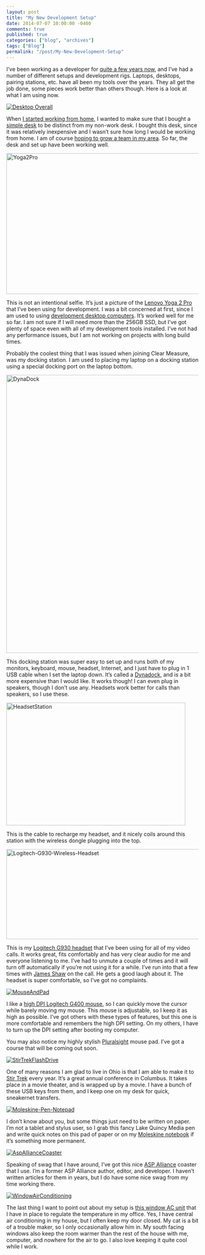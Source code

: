 ```yaml
---
layout: post
title: "My New Development Setup"
date: 2014-07-07 10:00:00 -0400
comments: true
published: true
categories: ["blog", "archives"]
tags: ["Blog"]
permalink: "/post/My-New-Development-Setup"
---
```

<!-- more -->

<p>I’ve been working as a developer for <a href="http://brendan.enrick.com/post/Being-a-Leader.aspx" target="_blank">quite a few years now</a>, and I’ve had a number of different setups and development rigs. Laptops, desktops, pairing stations, etc. have all been my tools over the years. They all get the job done, some pieces work better than others though. Here is a look at what I am using now.</p>  <p><a href="/images/files/Desktop%20Overall.jpg"><img title="Desktop Overall" style="border-left-width: 0px; max-width: 100%; border-right-width: 0px; border-bottom-width: 0px; display: inline; border-top-width: 0px" border="0" alt="Desktop Overall" src="/images/files/Desktop%20Overall_thumb.jpg" /></a> </p>  <p>When <a href="http://brendan.enrick.com/post/I-Joined-Clear-Measure.aspx" target="_blank">I started working from home</a>, I wanted to make sure that I bought a <a href="http://www.amazon.com/gp/product/B00G050PNQ/ref=as_li_tl?ie=UTF8&amp;camp=1789&amp;creative=390957&amp;creativeASIN=B00G050PNQ&amp;linkCode=as2&amp;tag=breenrsblo-20&amp;linkId=5PV6WLAOCUGHDHCE" target="_blank">simple desk</a> to be distinct from my non-work desk. I bought this desk, since it was relatively inexpensive and I wasn’t sure how long I would be working from home. I am of course <a href="http://brendan.enrick.com/post/Join-Our-Team.aspx" target="_blank">hoping to grow a team in my area</a>. So far, the desk and set up have been working well.</p>  <p><a href="/images/files/Yoga2Pro.jpg"><img title="Yoga2Pro" style="border-left-width: 0px; max-width: 100%; border-right-width: 0px; border-bottom-width: 0px; display: inline; border-top-width: 0px" border="0" alt="Yoga2Pro" src="/images/files/Yoga2Pro_thumb.jpg" width="516" height="369" /></a> </p>  <p>This is not an intentional selfie. It’s just a picture of the <a href="http://www.amazon.com/gp/product/B00G1PQVPQ/ref=as_li_tl?ie=UTF8&amp;camp=1789&amp;creative=390957&amp;creativeASIN=B00G1PQVPQ&amp;linkCode=as2&amp;tag=breenrsblo-20&amp;linkId=HHHJJHZR7YJYLNMO" target="_blank">Lenovo Yoga 2 Pro</a> that I’ve been using for development. I was a bit concerned at first, since I am used to using <a href="http://ardalis.com/ultimate-developer-rig-2009" target="_blank">development desktop computers</a>. It’s worked well for me so far. I am not sure if I will need more than the 256GB SSD, but I’ve got plenty of space even with all of my development tools installed. I’ve not had any performance issues, but I am not working on projects with long build times.</p>  <p>Probably the coolest thing that I was issued when joining Clear Measure, was my docking station. I am used to placing my laptop on a docking station using a special docking port on the laptop bottom.</p>  <p><a href="/images/files/DynaDock.jpg"><img title="DynaDock" style="border-left-width: 0px; max-width: 100%; border-right-width: 0px; border-bottom-width: 0px; display: inline; border-top-width: 0px" border="0" alt="DynaDock" src="/images/files/DynaDock_thumb.jpg" width="516" height="729" /></a> </p>  <p>This docking station was super easy to set up and runs both of my monitors, keyboard, mouse, headset, Internet, and I just have to plug in 1 USB cable when I set the laptop down. It’s called a <a href="http://www.amazon.com/gp/product/B006ZGWJU2/ref=as_li_tl?ie=UTF8&amp;camp=1789&amp;creative=390957&amp;creativeASIN=B006ZGWJU2&amp;linkCode=as2&amp;tag=breenrsblo-20&amp;linkId=IWDLQJLEVPHW6WTP" target="_blank">Dynadock</a>, and is a bit more expensive than I would like. It works though! I can even plug in speakers, though I don’t use any. Headsets work better for calls than speakers, so I use these.</p>  <p><a href="/images/files/HeadsetStation.jpg"><img title="HeadsetStation" style="border-left-width: 0px; max-width: 100%; border-right-width: 0px; border-bottom-width: 0px; display: inline; border-top-width: 0px" border="0" alt="HeadsetStation" src="/images/files/HeadsetStation_thumb.jpg" width="469" height="322" /></a> </p>  <p>This is the cable to recharge my headset, and it nicely coils around this station with the wireless dongle plugging into the top.</p>  <p><a href="/images/files/Logitech-G930-Wireless-Headset.jpg"><img title="Logitech-G930-Wireless-Headset" style="border-left-width: 0px; max-width: 100%; border-right-width: 0px; border-bottom-width: 0px; display: inline; border-top-width: 0px" border="0" alt="Logitech-G930-Wireless-Headset" src="/images/files/Logitech-G930-Wireless-Headset_thumb.jpg" width="516" height="236" /></a> </p>  <p>This is my <a href="http://www.amazon.com/gp/product/B003VANOFY/ref=as_li_tl?ie=UTF8&amp;camp=1789&amp;creative=390957&amp;creativeASIN=B003VANOFY&amp;linkCode=as2&amp;tag=breenrsblo-20&amp;linkId=OIIHTKEOCHW6IFO5" target="_blank">Logitech G930 headset</a> that I’ve been using for all of my video calls. It works great, fits comfortably and has very clear audio for me and everyone listening to me. I’ve had to unmute a couple of times and it will turn off automatically if you’re not using it for a while. I’ve run into that a few times with <a href="http://twitter.com/JamesShaw" target="_blank">James Shaw</a> on the call. He gets a good laugh about it. The headset is super comfortable, so I’ve got no complaints.</p>  <p><a href="/images/files/MouseAndPad.jpg"><img title="MouseAndPad" style="border-left-width: 0px; max-width: 100%; border-right-width: 0px; border-bottom-width: 0px; display: inline; border-top-width: 0px" border="0" alt="MouseAndPad" src="/images/files/MouseAndPad_thumb.jpg" /></a> </p>  <p>I like a <a href="http://www.amazon.com/gp/product/B0055QZ216/ref=as_li_tl?ie=UTF8&amp;camp=1789&amp;creative=390957&amp;creativeASIN=B0055QZ216&amp;linkCode=as2&amp;tag=breenrsblo-20&amp;linkId=W6ZXH5ZEAAACHHVJ" target="_blank">high DPI Logitech G400 mouse</a>, so I can quickly move the cursor while barely moving my mouse. This mouse is adjustable, so I keep it as high as possible. I’ve got others with these types of features, but this one is more comfortable and remembers the high DPI setting. On my others, I have to turn up the DPI setting after booting my computer. </p>  <p>You may also notice my highly stylish <a href="http://pluralsight.com/training" target="_blank">Pluralsight</a> mouse pad. I’ve got a course that will be coming out soon.</p>  <p><a href="/images/files/StirTrekFlashDrive.jpg"><img title="StirTrekFlashDrive" style="border-left-width: 0px; max-width: 100%; border-right-width: 0px; border-bottom-width: 0px; display: inline; border-top-width: 0px" border="0" alt="StirTrekFlashDrive" src="/images/files/StirTrekFlashDrive_thumb.jpg" /></a> </p>  <p>One of many reasons I am glad to live in Ohio is that I am able to make it to <a href="http://stirtrek.com/" target="_blank">Stir Trek</a> every year. It’s a great annual conference in Columbus. It takes place in a movie theater, and is wrapped up by a movie. I have a bunch of these USB keys from them, and I keep one on my desk for quick, sneakernet transfers.</p>  <p><a href="/images/files/Moleskine-Pen-Notepad.jpg"><img title="Moleskine-Pen-Notepad" style="border-left-width: 0px; max-width: 100%; border-right-width: 0px; border-bottom-width: 0px; display: inline; border-top-width: 0px" border="0" alt="Moleskine-Pen-Notepad" src="/images/files/Moleskine-Pen-Notepad_thumb.jpg" /></a> </p>  <p>I don’t know about you, but some things just need to be written on paper. I’m not a tablet and stylus user, so I grab this fancy Lake Quincy Media pen and write quick notes on this pad of paper or on my <a href="http://www.amazon.com/gp/product/8883701127/ref=as_li_tl?ie=UTF8&amp;camp=1789&amp;creative=390957&amp;creativeASIN=8883701127&amp;linkCode=as2&amp;tag=breenrsblo-20&amp;linkId=3IYSP3GRO6OXXIVV" target="_blank">Moleskine notebook</a> if it’s something more permanent.</p>  <p><a href="/images/files/AspAllianceCoaster.jpg"><img title="AspAllianceCoaster" style="border-left-width: 0px; max-width: 100%; border-right-width: 0px; border-bottom-width: 0px; display: inline; border-top-width: 0px" border="0" alt="AspAllianceCoaster" src="/images/files/AspAllianceCoaster_thumb.jpg" /></a> </p>  <p>Speaking of swag that I have around, I’ve got this nice <a href="http://aspalliance.com/" target="_blank">ASP Alliance</a> coaster that I use. I’m a former ASP Alliance author, editor, and developer. I haven’t written articles for them in years, but I do have some nice swag from my time working there.</p>  <p><a href="/images/files/WindowAirConditioning.jpg"><img title="WindowAirConditioning" style="border-left-width: 0px; max-width: 100%; border-right-width: 0px; border-bottom-width: 0px; display: inline; border-top-width: 0px" border="0" alt="WindowAirConditioning" src="/images/files/WindowAirConditioning_thumb.jpg" /></a> </p>  <p>The last thing I want to point out about my setup is <a href="http://www.amazon.com/gp/product/B003F4TH6G/ref=as_li_tl?ie=UTF8&amp;camp=1789&amp;creative=390957&amp;creativeASIN=B003F4TH6G&amp;linkCode=as2&amp;tag=breenrsblo-20&amp;linkId=ANIKD4Q2BRVT7IMK" target="_blank">this window AC unit</a> that I have in place to regulate the temperature in my office. Yes, I have central air conditioning in my house, but I often keep my door closed. My cat is a bit of a trouble maker, so I only occasionally allow him in. My south facing windows also keep the room warmer than the rest of the house with me, computer, and nowhere for the air to go. I also love keeping it quite cool while I work.</p>
